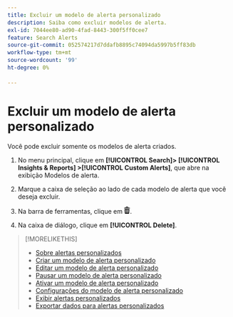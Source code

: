 ```yaml
---
title: Excluir um modelo de alerta personalizado
description: Saiba como excluir modelos de alerta.
exl-id: 7044ee80-ad90-4fad-8443-300f5ff0cee7
feature: Search Alerts
source-git-commit: 052574217d7ddafb8895c74094da5997b5ff83db
workflow-type: tm+mt
source-wordcount: '99'
ht-degree: 0%

---
```


# Excluir um modelo de alerta personalizado

Você pode excluir somente os modelos de alerta criados.

1. No menu principal, clique em **[!UICONTROL Search]> [!UICONTROL Insights & Reports] >[!UICONTROL Custom Alerts]**, que abre na exibição Modelos de alerta.

1. Marque a caixa de seleção ao lado de cada modelo de alerta que você deseja excluir.

1. Na barra de ferramentas, clique em ![Excluir](/help/search-social-commerce/assets/delete.png "Excluir").

1. Na caixa de diálogo, clique em **[!UICONTROL Delete]**.

>[!MORELIKETHIS]
>
>* [Sobre alertas personalizados](alert-about.md)
>* [Criar um modelo de alerta personalizado](alert-template-create.md)
>* [Editar um modelo de alerta personalizado](alert-template-edit.md)
>* [Pausar um modelo de alerta personalizado](alert-template-pause.md)
>* [Ativar um modelo de alerta personalizado](alert-template-activate.md)
>* [Configurações do modelo de alerta personalizado](alert-template-settings.md)
>* [Exibir alertas personalizados](alert-view.md)
>* [Exportar dados para alertas personalizados](alert-export-data.md)
